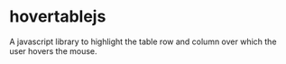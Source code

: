 # hovertablejs

A javascript library to highlight the table row and column over which the user hovers the mouse.
